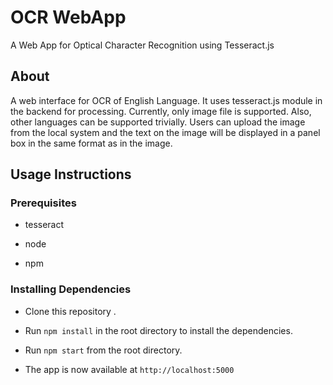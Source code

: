 # OCR WebApp
A Web App for Optical Character Recognition using Tesseract.js

## About
A web interface for OCR of English Language. It uses tesseract.js module in the backend for processing. Currently, only image file is supported. Also, other languages can be supported trivially.
Users can upload the image from the local system and the text on the image will be displayed in a panel box in the same format as in the image.



## Usage Instructions
### Prerequisites

* tesseract

* node

* npm


### Installing Dependencies
* Clone this repository .

* Run `npm install` in the root directory to install the dependencies.

* Run `npm start` from the root directory.

* The app is now available at `http://localhost:5000`
